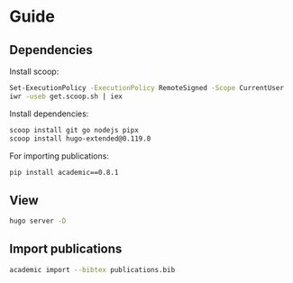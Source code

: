 # Guide

## Dependencies

Install scoop:
```bash
Set-ExecutionPolicy -ExecutionPolicy RemoteSigned -Scope CurrentUser
iwr -useb get.scoop.sh | iex
```
Install dependencies:
```bash
scoop install git go nodejs pipx
scoop install hugo-extended@0.119.0
```

For importing publications:
```bash
pip install academic==0.8.1
```

## View
```bash
hugo server -D
```

## Import publications
```bash
academic import --bibtex publications.bib
``` 
